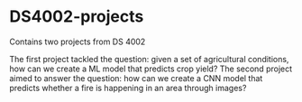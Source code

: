 # DS4002-projects

Contains two projects from DS 4002

The first project tackled the question: given a set of agricultural conditions, how can we create a ML model that predicts crop yield? 
The second project aimed to answer the question: how can we create a CNN model that predicts whether a fire is happening in an area through images?
